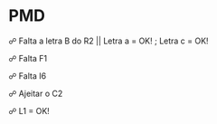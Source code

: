 # PMD
☍ Falta a letra B do R2 || Letra a = OK! ; Letra c = OK!

☍ Falta F1

☍ Falta I6

☍ Ajeitar o C2

☍ L1 = OK!
